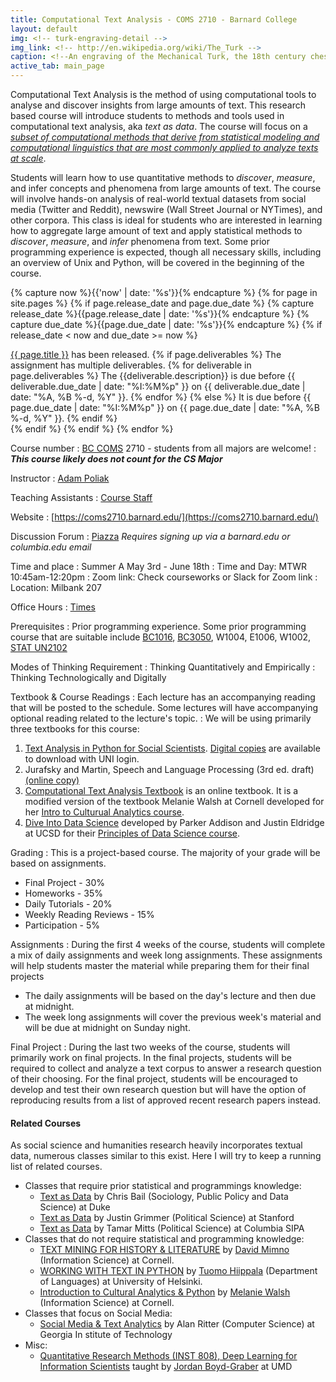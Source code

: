 ```yaml
---
title: Computational Text Analysis - COMS 2710 - Barnard College
layout: default
img: <!-- turk-engraving-detail -->
img_link: <!-- http://en.wikipedia.org/wiki/The_Turk -->
caption: <!--An engraving of the Mechanical Turk, the 18th century chess-playing automaton -->
active_tab: main_page 
---
```


Computational Text Analysis is the method of using computational tools to analyse and discover insights from large amounts of text. This research based course will introduce students to  methods and tools used in computational text analysis, aka <i>text as data</i>.
The course will focus on a [*subset of computational methods that derive from statistical modeling and computational linguistics that are most commonly applied to analyze texts at scale*](https://arcade.stanford.edu/blogs/distant-reading-after-moretti).

Students will learn how to use quantitative methods to <i>discover</i>, <i>measure</i>, and infer concepts and phenomena from large amounts of text. 
The course will involve hands-on analysis of real-world textual datasets from social media (Twitter and Reddit), newswire (Wall Street Journal or NYTimes), and other corpora. This class is ideal for students who are interested in learning how to aggregate large amount of text and apply statistical methods to <i>discover</i>, <i>measure</i>, and <i>infer</i> phenomena from text.
Some prior programming experience is expected, though all necessary skills, including an overview of Unix and Python, will be covered in the beginning of the course.

<!-- Display an alert about upcoming homework assignments -->
{% capture now %}{{'now' | date: '%s'}}{% endcapture %}
{% for page in site.pages %}
{% if page.release_date and page.due_date %}
{% capture release_date %}{{page.release_date | date: '%s'}}{% endcapture %}
{% capture due_date %}{{page.due_date | date: '%s'}}{% endcapture %}
{% if release_date < now and due_date >= now %}
<div class="alert alert-info">
<a href="{{page.url}}">{{ page.title }}</a> has been released.  
{% if page.deliverables %}
The assignment has multiple deliverables.
{% for deliverable in page.deliverables %}
The {{deliverable.description}} is due before {{ deliverable.due_date | date: "%I:%M%p" }} on {{ deliverable.due_date | date: "%A, %B %-d, %Y" }}.  
{% endfor %}
{% else %}
It is due before {{ page.due_date | date: "%I:%M%p" }} on {{ page.due_date | date: "%A, %B %-d, %Y" }}.
{% endif %}
</div>
{% endif %}
{% endif %}
{% endfor %}
<!-- End alert for upcoming homework assignments -->


<!--
<div class="alert alert-info" markdown="1">
Check out the [excellent final projects](http://crowdsourcing-class.org/final-projects-2016.html) from last year's class.
</div>
-->


Course number
: [BC COMS](http://cs.barnard.edu/) 2710 - students from all majors are welcome!
: ***This course likely does not count for the CS Major***

Instructor
: [Adam Poliak](http://azpoliak.github.io)

Teaching Assistants
: [Course Staff](staff.html) 

Website 
: [https://coms2710.barnard.edu/](https://coms2710.barnard.edu/)

Discussion Forum
: [Piazza]() *Requires signing up via a barnard.edu or columbia.edu email*

Time and place
: Summer A May 3rd - June 18th
: Time and Day: MTWR 10:45am-12:20pm
: Zoom link: Check courseworks or Slack for Zoom link
: Location: Milbank 207


Office Hours
: <a href="office-hours.html">Times</a>

Prerequisites
: Prior programming experience. Some prior programming course that are suitable include [BC1016](http://coms1016.barnard.edu/), [BC3050](https://edblogs.columbia.edu/eescx3050-001-2015-3/), W1004, E1006, W1002, [STAT UN2102](https://leewtai.github.io/courses/stat_computing/syllabus.html)

Modes of Thinking Requirement
: Thinking Quantitatively and Empirically
: Thinking Technologically and Digitally

Textbook & Course Readings
: Each lecture has an accompanying reading that will be posted to the schedule. Some lectures will have accompanying optional reading related to the lecture's topic.
: We will be using primarily three textbooks for this course:
1. [Text Analysis in Python for Social Scientists](https://www.cambridge.org/core/elements/text-analysis-in-python-for-social-scientists/BFAB0A3604C7E29F6198EA2F7941DFF3). [Digital copies](https://doi-org.ezproxy.cul.columbia.edu/10.1017/9781108873352) are available to download with UNI login.
1. Jurafsky and Martin, Speech and Language Processing (3rd ed. draft) [(online copy)](https://web.stanford.edu/~jurafsky/slp3/)
2. [Computational Text Analysis Textbook](https://bc-coms-2710.github.io/textbook/welcome.html) is an online textbook. It is a modified version of the textbook Melanie Walsh at Cornell developed for her [Intro to Culturual Analytics course](https://melaniewalsh.github.io/Intro-Cultural-Analytics/welcome.html).
1. [Dive Into Data Science](https://eldridgejm.github.io/dive_into_data_science/front.html) developed by Parker Addison and Justin Eldridge at UCSD for their [Principles of Data Science course](https://sites.google.com/ucsd.edu/dsc10spring2021/syllabus).

Grading
: This is a project-based course. 
The majority of your grade will be based on assignments.
* Final Project - 30%
* Homeworks - 35%
* Daily Tutorials - 20%
* Weekly Reading Reviews - 15%
* Participation - 5%

Assignments
: During the first 4 weeks of the course, students will complete a mix of daily assignments and week long assignments. These assignments will help students master the material while preparing them for their final projects

- The daily assignments will be based on the day's lecture and then due at midnight.
- The week long assignments will cover the previous week's material and will be due at midnight on Sunday night. 

Final Project
: During the last two weeks of the course, students will primarily work on final projects. In the final projects, students will be required to collect and analyze a text corpus to answer a research question of their choosing. For the final project, students will be encouraged to develop and test their own research question but will have the option of
reproducing results from a list of approved recent research papers instead.

<!--- 
* Homeworks (20%)
* Projects (25%)
* Pre-course quizes (7.5%)
* Midterm (15%)
* Final Project (25%)
* Participation (7.5%)
-->


<!-- old grading 
This is a project-based course.  Instead of exams, you will do a series of hands-on assignments and a final project.  

* Weekly assignments (45%)
* Final project (45%)
* Peer grading (5%)
* Participation (5%)
-->

<!-- Late day policy
: To account for issues that arise in these uncertain times, each student has ?? late days for the homeworks and projects.
<br>
See the [Policies](https://coms2710.barnard.edu/policies.html#late-days) for more details. -->
<!--
Each student has five free "late days". Homeworks can be submitted at most two days late. If you are out of late days, then you will not be able to submit your homework. One "day" is defined as anytime between 1 second and 24 hours after the homework deadline. The intent of the late day policy it to allow you to take extra time due to unforseen circumstances like illnesses or family emergencies, and for forseeable interruptions like on campus interviewing and religious holidays. You do not need to ask permission to use your late days. No additional late days are granted.
-->

<!--
#### Acknowledgments
A Google Cloud Education grant is supporting the computational infrastructure for the course.
<br> 
Eric Van Dusen, his staff, and The Data Science Education Community have been very helpful 
in adopting this course at Barnard. 
-->

#### Related Courses
As social science and humanities research heavily incorporates textual data, numerous classes similar to this exist.
Here I will try to keep a running list of related courses.

- Classes that require prior statistical and programmings knowledge:
  - [Text as Data](https://cbail.github.io/textasdata/Text_as_Data.html) by Chris Bail (Sociology, Public Policy and Data Science) at Duke
  - [Text as Data](https://github.com/justingrimmer/tad_19/blob/master/mac19.pdf) by Justin Grimmer (Political Science) at Stanford
  - [Text as Data](https://www.dropbox.com/s/wmqycp11757cekv/TAD_syllabus.pdf?dl=0) by Tamar Mitts (Political Science) at
 Columbia SIPA
- Classes that do not require statistical and programming knowledge:
  - [TEXT MINING FOR HISTORY & LITERATURE](https://mimno.infosci.cornell.edu/info3350/) by [David Mimno](https://mimno.infosci.cornell.edu/) (Information Science) at Cornell.
  - [WORKING WITH TEXT IN PYTHON](https://applied-language-technology.readthedocs.io/en/latest/index.html) by [Tuomo Hiippala](https://www.mv.helsinki.fi/home/thiippal/) (Department of Languages) at University of Helsinki.
  - [Introduction to Cultural Analytics & Python](https://melaniewalsh.github.io/Intro-Cultural-Analytics/welcome.html) by [Melanie Walsh](https://melaniewalsh.org/) (Information Science) at Cornell.
- Classes that focus on Social Media:  
	- [Social Media & Text Analytics](http://socialmedia-class.org/) by Alan Ritter (Computer Science) at Georgia In
stitute of Technology
- Misc:
	- [Quantitative Research Methods (INST 808), Deep Learning for Information Scientists](http://users.umiacs.umd.edu/~jbg/teaching/INST_808/) taught by [Jordan Boyd-Graber](http://users.umiacs.umd.edu/~jbg) at UMD

